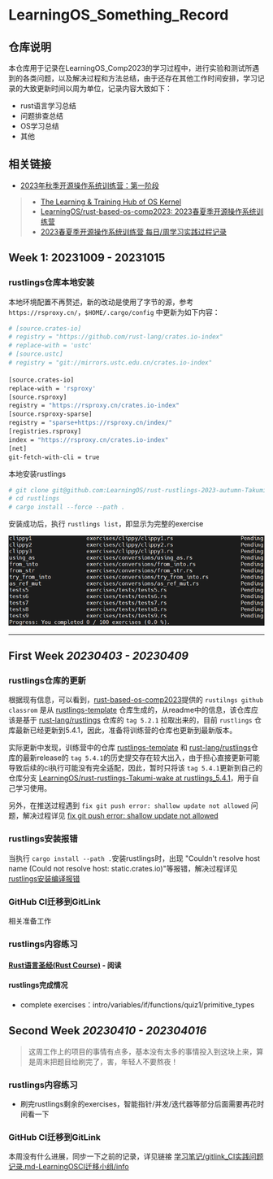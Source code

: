 # LearningOS_Something_Record

## 仓库说明

本仓库用于记录在LearningOS_Comp2023的学习过程中，进行实验和测试所遇到的各类问题，以及解决过程和方法总结，由于还存在其他工作时间安排，学习记录的大致更新时间以周为单位，记录内容大致如下：

- rust语言学习总结
- 问题排查总结
- OS学习总结
- 其他

## 相关链接

- [2023年秋季开源操作系统训练营：第一阶段](https://github.com/LearningOS/rust-based-os-comp2023/blob/main/2023-autumn-scheduling-1.md#2023%E5%B9%B4%E7%A7%8B%E5%AD%A3%E5%BC%80%E6%BA%90%E6%93%8D%E4%BD%9C%E7%B3%BB%E7%BB%9F%E8%AE%AD%E7%BB%83%E8%90%A5%E7%AC%AC%E4%B8%80%E9%98%B6%E6%AE%B5)

> - [The Learning &amp; Training Hub of OS Kernel](https://github.com/LearningOS)
> - [LearningOS/rust-based-os-comp2023: 2023春夏季开源操作系统训练营](https://github.com/LearningOS/rust-based-os-comp2023)
> - [2023春夏季开源操作系统训练营 每日/周学习实践过程记录](https://github.com/LearningOS/rust-based-os-comp2023/discussions/170)

## Week 1: 20231009 - 20231015

### rustlings仓库本地安装

本地环境配置不再赘述，新的改动是使用了字节的源，参考 `https://rsproxy.cn/`，`$HOME/.cargo/config` 中更新为如下内容：

```bash
# [source.crates-io]
# registry = "https://github.com/rust-lang/crates.io-index"
# replace-with = 'ustc'
# [source.ustc]
# registry = "git://mirrors.ustc.edu.cn/crates.io-index"

[source.crates-io]
replace-with = 'rsproxy'
[source.rsproxy]
registry = "https://rsproxy.cn/crates.io-index"
[source.rsproxy-sparse]
registry = "sparse+https://rsproxy.cn/index/"
[registries.rsproxy]
index = "https://rsproxy.cn/crates.io-index"
[net]
git-fetch-with-cli = true

```

本地安装rustlings

```bash
# git clone git@github.com:LearningOS/rust-rustlings-2023-autumn-Takumi-wake.git
# cd rustlings
# cargo install --force --path .
```

安装成功后，执行 `rustlings list`，即显示为完整的exercise

![Snipaste_2023-10-10_22-08-53.png](.assets/Snipaste_2023-10-10_22-08-53.png)

---

## First Week *20230403 - 20230409*

### rustlings仓库的更新

根据现有信息，可以看到，[rust-based-os-comp2023](https://github.com/LearningOS/rust-based-os-comp2023)提供的 `rustilngs github classrom` 是从 [rustlings-template](https://github.com/LearningOS/rustlings-template) 仓库生成的，从readme中的信息，该仓库应该是基于 [rust-lang/rustlings](https://github.com/rust-lang/rustlings) 仓库的 `tag 5.2.1` 拉取出来的，目前 `rustlings` 仓库最新已经更新到5.4.1，因此，准备将训练营的仓库也更新到最新版本。

实际更新中发现，训练营中的仓库 [rustlings-template](https://github.com/LearningOS/rustlings-template) 和 [rust-lang/rustlings](https://github.com/rust-lang/rustlings)仓库的最新release的 `tag 5.4.1`的历史提交存在较大出入，由于担心直接更新可能导致后续的ci执行可能没有完全适配，因此，暂时只将该 `tag 5.4.1`更新到自己的仓库分支 [LearningOS/rust-rustlings-Takumi-wake at rustlings_5.4.1](https://github.com/LearningOS/rust-rustlings-Takumi-wake/tree/rustlings_5.4.1)，用于自己学习使用。

另外，在推送过程遇到 `fix git push error: shallow update not allowed` 问题，解决过程详见 [fix git push error: shallow update not allowed](./notedoc/fix_git_push_error_shallow_update_not_allowed.md)

### rustlings安装报错

当执行 `cargo install --path .`安装rustlings时，出现 "Couldn't resolve host name (Could not resolve host: static.crates.io)"等报错，解决过程详见 [rustlings安装编译报错](notedoc/rustlings安装编译报错.md)

### GitHub CI迁移到GitLink

相关准备工作

### rustlings内容练习

#### [Rust语言圣经(Rust Course)](https://course.rs/about-book.html) - 阅读

#### rustlings完成情况

- complete exercises：intro/variables/if/functions/quiz1/primitive_types

## Second Week *20230410 - 202304016*

> 这周工作上的项目的事情有点多，基本没有太多的事情投入到这块上来，算是周末把题目给刷完了，害，年轻人不要熬夜！

### rustlings内容练习

- 刷完rustlings剩余的exercises，智能指针/并发/迭代器等部分后面需要再花时间看一下

### GitHub CI迁移到GitLink

本周没有什么进展，同步一下之前的记录，详见链接 [学习笔记/gitlink_CI实践问题记录.md-LearningOSCI迁移小组/info](https://gitlink.org.cn/hub2link/grp_info/tree/master/%E5%AD%A6%E4%B9%A0%E7%AC%94%E8%AE%B0%2Fgitlink_CI%E5%AE%9E%E8%B7%B5%E9%97%AE%E9%A2%98%E8%AE%B0%E5%BD%95.md)
